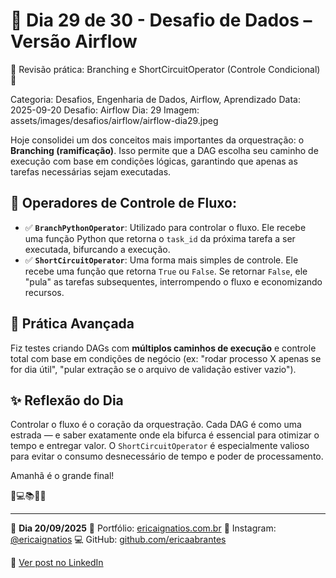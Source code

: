 # 🎯 Dia 29 de 30 - Desafio de Dados – Versão Airflow
🌸 Revisão prática: Branching e ShortCircuitOperator (Controle Condicional) 🚦

Categoria: Desafios, Engenharia de Dados, Airflow, Aprendizado
Data: 2025-09-20
Desafio: Airflow
Dia: 29
Imagem: assets/images/desafios/airflow/airflow-dia29.jpeg

Hoje consolidei um dos conceitos mais importantes da orquestração: o **Branching (ramificação)**. Isso permite que a DAG escolha seu caminho de execução com base em condições lógicas, garantindo que apenas as tarefas necessárias sejam executadas.

## 📝 Operadores de Controle de Fluxo:
- ✅ **`BranchPythonOperator`**: Utilizado para controlar o fluxo. Ele recebe uma função Python que retorna o `task_id` da próxima tarefa a ser executada, bifurcando a execução.
- ✅ **`ShortCircuitOperator`**: Uma forma mais simples de controle. Ele recebe uma função que retorna `True` ou `False`. Se retornar `False`, ele "pula" as tarefas subsequentes, interrompendo o fluxo e economizando recursos.

## 📎 Prática Avançada
Fiz testes criando DAGs com **múltiplos caminhos de execução** e controle total com base em condições de negócio (ex: "rodar processo X apenas se for dia útil", "pular extração se o arquivo de validação estiver vazio").

## ✨ Reflexão do Dia
Controlar o fluxo é o coração da orquestração. Cada DAG é como uma estrada — e saber exatamente onde ela bifurca é essencial para otimizar o tempo e entregar valor. O `ShortCircuitOperator` é especialmente valioso para evitar o consumo desnecessário de tempo e poder de processamento.

Amanhã é o grande final!

💫💻📚🌸🎯

---

🦋 **Dia 20/09/2025**
📌 Portfólio: [ericaignatios.com.br](https://ericaignatios.com.br)
📸 Instagram: [@ericaignatios](https://instagram.com/ericaignatios)
💻 GitHub: [github.com/ericaabrantes](https://github.com/ericaabrantes)

🔗 [Ver post no LinkedIn](https://www.linkedin.com/posts/ericaabrantesignatios_airflow-estudos-dados-activity-7376712387040665600-4PGs?utm_source=share&utm_medium=member_desktop&rcm=ACoAAD164bEBQp0olLnMAzq-FV4u5gT8pBJSSoc)